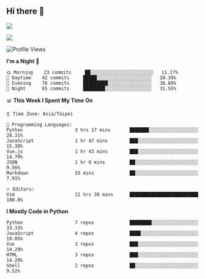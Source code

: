 ## Hi there 👋

![](https://github-readme-stats.vercel.app/api?username=CSY54&theme=nord&show_icons=true)

![](https://github-readme-stats.vercel.app/api/top-langs/?username=CSY54&theme=nord&layout=compact&card_width=445)

<!--START_SECTION:waka-->
![Profile Views](http://img.shields.io/badge/Profile%20Views-17-blue)

**I'm a Night 🦉** 

```text
🌞 Morning    23 commits     ██░░░░░░░░░░░░░░░░░░░░░░░   11.17% 
🌆 Daytime    42 commits     █████░░░░░░░░░░░░░░░░░░░░   20.39% 
🌃 Evening    76 commits     █████████░░░░░░░░░░░░░░░░   36.89% 
🌙 Night      65 commits     ████████░░░░░░░░░░░░░░░░░   31.55%

```


📊 **This Week I Spent My Time On** 

```text
⌚︎ Time Zone: Asia/Taipei

💬 Programming Languages: 
Python                   3 hrs 17 mins       ███████░░░░░░░░░░░░░░░░░░   28.31% 
JavaScript               1 hr 47 mins        ███░░░░░░░░░░░░░░░░░░░░░░   15.38% 
Vue.js                   1 hr 43 mins        ███░░░░░░░░░░░░░░░░░░░░░░   14.79% 
JSON                     1 hr 6 mins         ██░░░░░░░░░░░░░░░░░░░░░░░   9.56% 
Markdown                 55 mins             ██░░░░░░░░░░░░░░░░░░░░░░░   7.91%

🔥 Editors: 
Vim                      11 hrs 38 mins      █████████████████████████   100.0%

```

**I Mostly Code in Python** 

```text
Python                   7 repos             ████████░░░░░░░░░░░░░░░░░   33.33% 
JavaScript               4 repos             ████░░░░░░░░░░░░░░░░░░░░░   19.05% 
Vue                      3 repos             ███░░░░░░░░░░░░░░░░░░░░░░   14.29% 
HTML                     3 repos             ███░░░░░░░░░░░░░░░░░░░░░░   14.29% 
Shell                    2 repos             ██░░░░░░░░░░░░░░░░░░░░░░░   9.52%

```



<!--END_SECTION:waka-->

<!--
**CSY54/CSY54** is a ✨ _special_ ✨ repository because its `README.md` (this file) appears on your GitHub profile.

Here are some ideas to get you started:

- 🔭 I’m currently working on ...
- 🌱 I’m currently learning ...
- 👯 I’m looking to collaborate on ...
- 🤔 I’m looking for help with ...
- 💬 Ask me about ...
- 📫 How to reach me: ...
- 😄 Pronouns: ...
- ⚡ Fun fact: ...
-->
